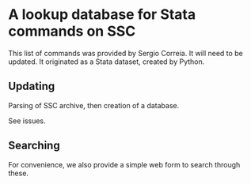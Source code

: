 # A lookup database for Stata commands on SSC

This list of commands was provided by Sergio Correia. It will need to be updated. It originated as a Stata dataset, created by Python.

## Updating

Parsing of SSC archive, then creation of a database.

See issues.

## Searching

For convenience, we also provide a simple web form to search through these.

